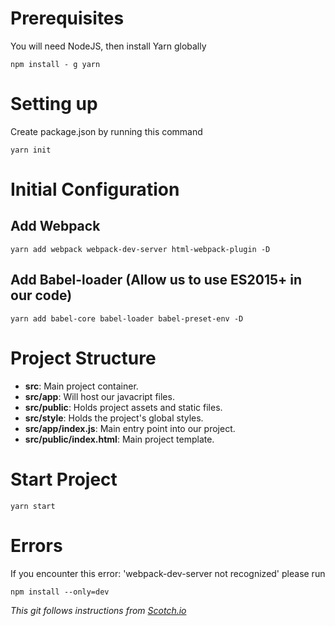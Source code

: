 # Prerequisites

You will need NodeJS, then install Yarn globally

```
npm install - g yarn
```
# Setting up

Create package.json by running this command

```
yarn init
```

# Initial Configuration

## Add Webpack
```
yarn add webpack webpack-dev-server html-webpack-plugin -D
```
## Add Babel-loader (Allow us to use ES2015+ in our code)
```
yarn add babel-core babel-loader babel-preset-env -D
```
# Project Structure

- **src**: Main project container.
- **src/app**: Will host our javacript files.
- **src/public**: Holds project assets and static files.
- **src/style**: Holds the project's global styles.
- **src/app/index.js**: Main entry point into our project.
- **src/public/index.html**: Main project template.

# Start Project

```
yarn start
```

# Errors

If you encounter this error: 'webpack-dev-server not recognized' please run

```
npm install --only=dev
```

*This git follows instructions from [Scotch.io](https://scotch.io/tutorials/setting-up-webpack-for-any-project)*
